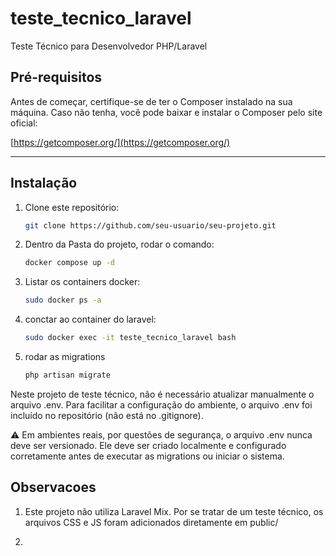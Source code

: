 # teste_tecnico_laravel
Teste Técnico para Desenvolvedor PHP/Laravel


## Pré-requisitos

Antes de começar, certifique-se de ter o Composer instalado na sua máquina. Caso não tenha, você pode baixar e instalar o Composer pelo site oficial:

[https://getcomposer.org/](https://getcomposer.org/)

---

## Instalação

1. Clone este repositório:
   ```bash
   git clone https://github.com/seu-usuario/seu-projeto.git

2. Dentro da Pasta do projeto, rodar o comando:
   ```bash
   docker compose up -d

3. Listar os containers docker:
   ```bash
   sudo docker ps -a

4. conctar ao container do laravel:
   ```bash
   sudo docker exec -it teste_tecnico_laravel bash

5. rodar as migrations
   ```bash
   php artisan migrate

Neste projeto de teste técnico, não é necessário atualizar manualmente o arquivo .env.
Para facilitar a configuração do ambiente, o arquivo .env foi incluído no repositório (não está no .gitignore).

⚠️ Em ambientes reais, por questões de segurança, o arquivo .env nunca deve ser versionado. Ele deve ser criado localmente e configurado corretamente antes de executar as migrations ou iniciar o sistema.

## Observacoes 

1. Este projeto não utiliza Laravel Mix. Por se tratar de um teste técnico, os arquivos CSS e JS foram adicionados diretamente em public/

2. 
